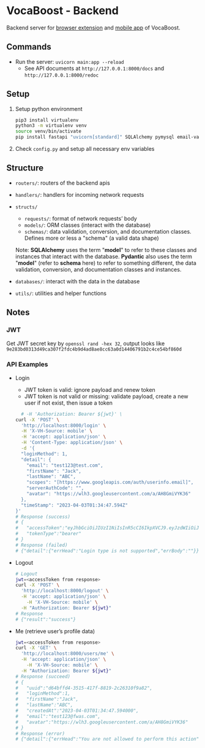 # VocaBoost - Backend

Backend server for [browser extension](https://github.com/cwhuang29/vocaboost-ext) and [mobile app](https://github.com/cwhuang29/vocaboost-app) of VocaBoost.

## Commands

- Run the server: `uvicorn main:app --reload`
    - See API documents at `http://127.0.0.1:8000/docs` and `http://127.0.0.1:8000/redoc`

## Setup

1. Setup python environment

    ```bash
    pip3 install virtualenv
    python3 -m virtualenv venv
    source venv/bin/activate
    pip install fastapi "uvicorn[standard]" SQLAlchemy pymysql email-validator "python-jose[cryptography]" websockets
    ```

2. Check `config.py` and setup all necessary env variables

## Structure

- `routers/`: routers of the backend apis
- `handlers/`: handlers for incoming network requests
- `structs/`
    - `requests/`: format of network requests’ body
    - `models/`: ORM classes (interact with the database)
    - `schemas/`: data validation, conversion, and documentation classes. Defines more or less a "schema" (a valid data shape)

    Note: **SQLAlchemy** uses the term "**model**" to refer to these classes and instances that interact with the database. **Pydantic** also uses the term "**model**" (refer to **schema** here) to refer to something different, the data validation, conversion, and documentation classes and instances.

- `databases/`: interact with the data in the database
- `utils/`: utilities and helper functions


## Notes

### JWT

Get JWT secret key by `openssl rand -hex 32`, output looks like `9e283bd0313d49ca307f2fdc4b9d4ad8ae8cc63a0d14406791b2c4ce54bf860d`

### API Examples

- Login
    - JWT token is valid: ignore payload and renew token
    - JWT token is not valid or missing: validate payload, create a new user if not exist, then issue a token

    ```bash
      # -H 'Authorization: Bearer ${jwt}' \
    curl -X 'POST' \
      'http://localhost:8000/login' \
      -H 'X-VH-Source: mobile' \
      -H 'accept: application/json' \
      -H 'Content-Type: application/json' \
      -d '{
      "loginMethod": 1,
      "detail": {
        "email": "test123@test.com",
        "firstName": "Jack",
        "lastName": "ABC",
        "scopes": "[https://www.googleapis.com/auth/userinfo.email]",
        "serverAuthCode": "",
        "avatar": "https://wlh3.googleusercontent.com/a/AH8GmiVYK36"
      },
      "timeStamp": "2023-04-03T01:34:47.594Z"
    }'
    # Response (success)
    # {
    #   "accessToken":"eyJhbGciOiJIUzI1NiIsInR5cCI6IkpXVCJ9.eyJzdWIiOiJkNjRiZmZkNC0zNTE1LTQxN2YtODgxOS0yYzI2MzEwZjlhODIiLCJtZXRob2QiOjEsImVtYWlsIjoidGVzdDEyM0Bmd2FzLmNvbSIsImV4cCI6MTY4MDQ5MDMwNX0.Od8UDNFWpm-O5-UbLeiH4lmIOYMehSVEIZ3y0nrq_XQ",
    #   "tokenType":"bearer"
    # }
    # Response (failed)
    # {"detail":{"errHead":"Login type is not supported","errBody":""}}
    ```

- Logout

    ```bash
    # Logout
    jwt=<accessToken from response>
    curl -X 'POST' \
      'http://localhost:8000/logout' \
      -H 'accept: application/json' \
    	-H 'X-VH-Source: mobile' \
      -H "Authorization: Bearer ${jwt}"
    # Response
    # {"result":"success"}
    ```

- Me (retrieve user’s profile data)

    ```bash
    jwt=<accessToken from response>
    curl -X 'GET' \
      'http://localhost:8000/users/me' \
      -H 'accept: application/json' \
    	-H 'X-VH-Source: mobile' \
      -H "Authorization: Bearer ${jwt}"
    # Response (succeed)
    # {
    #   "uuid":"d64bffd4-3515-417f-8819-2c26310f9a82",
    #   "loginMethod":1,
    #   "firstName":"Jack",
    #   "lastName":"ABC",
    #   "createdAt":"2023-04-03T01:34:47.594000",
    #   "email":"test123@fwas.com",
    #   "avatar":"https://wlh3.googleusercontent.com/a/AH8GmiVYK36"
    # }
    # Response (error)
    # {"detail":{"errHead":"You are not allowed to perform this action","errBody":"You should login first"}}
    ```
